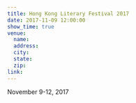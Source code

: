 ```yaml
---
title: Hong Kong Literary Festival 2017
date: 2017-11-09 12:00:00
show_time: true
venue:
  name:
  address:
  city:
  state:
  zip:
link:
---
```



November 9-12, 2017